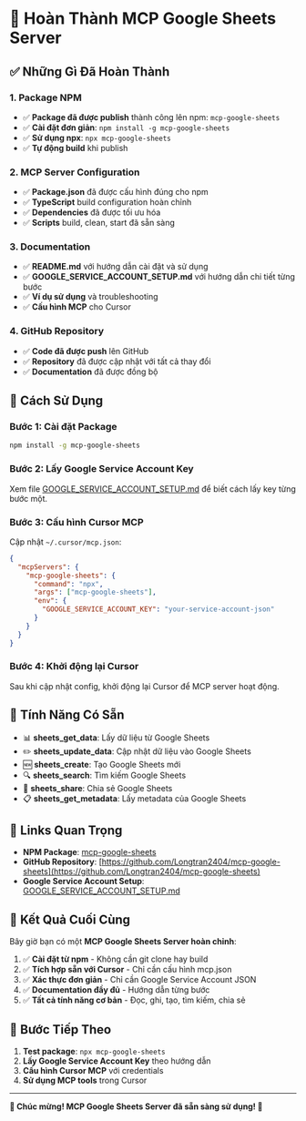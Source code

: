 # 🎉 Hoàn Thành MCP Google Sheets Server

## ✅ **Những Gì Đã Hoàn Thành**

### **1. Package NPM**
- ✅ **Package đã được publish** thành công lên npm: `mcp-google-sheets`
- ✅ **Cài đặt đơn giản**: `npm install -g mcp-google-sheets`
- ✅ **Sử dụng npx**: `npx mcp-google-sheets`
- ✅ **Tự động build** khi publish

### **2. MCP Server Configuration**
- ✅ **Package.json** đã được cấu hình đúng cho npm
- ✅ **TypeScript** build configuration hoàn chỉnh
- ✅ **Dependencies** đã được tối ưu hóa
- ✅ **Scripts** build, clean, start đã sẵn sàng

### **3. Documentation**
- ✅ **README.md** với hướng dẫn cài đặt và sử dụng
- ✅ **GOOGLE_SERVICE_ACCOUNT_SETUP.md** với hướng dẫn chi tiết từng bước
- ✅ **Ví dụ sử dụng** và troubleshooting
- ✅ **Cấu hình MCP** cho Cursor

### **4. GitHub Repository**
- ✅ **Code đã được push** lên GitHub
- ✅ **Repository** đã được cập nhật với tất cả thay đổi
- ✅ **Documentation** đã được đồng bộ

## 🚀 **Cách Sử Dụng**

### **Bước 1: Cài đặt Package**
```bash
npm install -g mcp-google-sheets
```

### **Bước 2: Lấy Google Service Account Key**
Xem file [GOOGLE_SERVICE_ACCOUNT_SETUP.md](GOOGLE_SERVICE_ACCOUNT_SETUP.md) để biết cách lấy key từng bước một.

### **Bước 3: Cấu hình Cursor MCP**
Cập nhật `~/.cursor/mcp.json`:
```json
{
  "mcpServers": {
    "mcp-google-sheets": {
      "command": "npx",
      "args": ["mcp-google-sheets"],
      "env": {
        "GOOGLE_SERVICE_ACCOUNT_KEY": "your-service-account-json"
      }
    }
  }
}
```

### **Bước 4: Khởi động lại Cursor**
Sau khi cập nhật config, khởi động lại Cursor để MCP server hoạt động.

## 🎯 **Tính Năng Có Sẵn**

- 📊 **sheets_get_data**: Lấy dữ liệu từ Google Sheets
- ✏️ **sheets_update_data**: Cập nhật dữ liệu vào Google Sheets
- 🆕 **sheets_create**: Tạo Google Sheets mới
- 🔍 **sheets_search**: Tìm kiếm Google Sheets
- 👥 **sheets_share**: Chia sẻ Google Sheets
- 📋 **sheets_get_metadata**: Lấy metadata của Google Sheets

## 🔗 **Links Quan Trọng**

- **NPM Package**: [mcp-google-sheets](https://www.npmjs.com/package/mcp-google-sheets)
- **GitHub Repository**: [https://github.com/Longtran2404/mcp-google-sheets](https://github.com/Longtran2404/mcp-google-sheets)
- **Google Service Account Setup**: [GOOGLE_SERVICE_ACCOUNT_SETUP.md](GOOGLE_SERVICE_ACCOUNT_SETUP.md)

## 🎉 **Kết Quả Cuối Cùng**

Bây giờ bạn có một **MCP Google Sheets Server hoàn chỉnh**:

1. ✅ **Cài đặt từ npm** - Không cần git clone hay build
2. ✅ **Tích hợp sẵn với Cursor** - Chỉ cần cấu hình mcp.json
3. ✅ **Xác thực đơn giản** - Chỉ cần Google Service Account JSON
4. ✅ **Documentation đầy đủ** - Hướng dẫn từng bước
5. ✅ **Tất cả tính năng cơ bản** - Đọc, ghi, tạo, tìm kiếm, chia sẻ

## 🚀 **Bước Tiếp Theo**

1. **Test package**: `npx mcp-google-sheets`
2. **Lấy Google Service Account Key** theo hướng dẫn
3. **Cấu hình Cursor MCP** với credentials
4. **Sử dụng MCP tools** trong Cursor

---

**🎊 Chúc mừng! MCP Google Sheets Server đã sẵn sàng sử dụng! 🎊**
